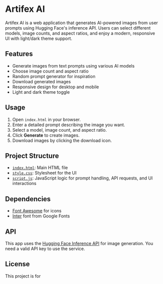 # Artifex AI

Artifex AI is a web application that generates AI-powered images from user prompts using Hugging Face's inference API. Users can select different models, image counts, and aspect ratios, and enjoy a modern, responsive UI with light/dark theme support.

## Features

- Generate images from text prompts using various AI models
- Choose image count and aspect ratio
- Random prompt generator for inspiration
- Download generated images
- Responsive design for desktop and mobile
- Light and dark theme toggle

## Usage

1. Open `index.html` in your browser.
2. Enter a detailed prompt describing the image you want.
3. Select a model, image count, and aspect ratio.
4. Click **Generate** to create images.
5. Download images by clicking the download icon.

## Project Structure

- [`index.html`](index.html): Main HTML file
- [`style.css`](style.css): Stylesheet for the UI
- [`script.js`](script.js): JavaScript logic for prompt handling, API requests, and UI interactions

## Dependencies

- [Font Awesome](https://cdnjs.cloudflare.com/ajax/libs/font-awesome/6.4.0/css/all.min.css) for icons
- [Inter](https://fonts.google.com/specimen/Inter) font from Google Fonts

## API

This app uses the [Hugging Face Inference API](https://huggingface.co/inference-api) for image generation. You need a valid API key to use the service.

## License

This project is for
